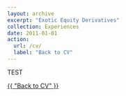 ```yaml
---
layout: archive
excerpt: "Exotic Equity Derivatives"
collection: Experiences
date: 2011-01-01
action:
  url: /cv/
  label: "Back to CV"
---
```


TEST

<a href="{{ site.url }}/cv/" class="btn btn--inverse btn--large">{{ "Back to CV" }}</a>
